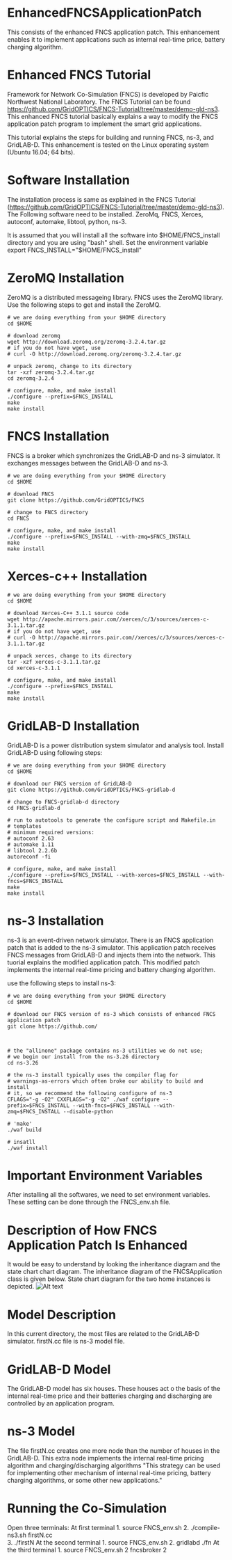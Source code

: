 # EnhancedFNCSApplicationPatch
This consists of the enhanced FNCS application patch. This enhancement enables it to implement applications such as internal real-time price, battery charging algorithm.


# Enhanced FNCS Tutorial
Framework for Network Co-Simulation (FNCS) is developed by Paicfic Northwest National Laboratory. The FNCS Tutorial can be found  https://github.com/GridOPTICS/FNCS-Tutorial/tree/master/demo-gld-ns3.  This enhanced FNCS tutorial basically explains a way to modify the FNCS application patch program to implement the smart grid applications.

This tutorial explains the steps for building and running FNCS, ns-3, and GridLAB-D. This enhancement is tested on the Linux operating system (Ubuntu 16.04; 64 bits).



# Software Installation
The installation process is same as explained in the FNCS Tutorial (https://github.com/GridOPTICS/FNCS-Tutorial/tree/master/demo-gld-ns3). The Following software need to be installed. ZeroMq, FNCS, Xerces, autoconf, automake, libtool, python, ns-3.

It is assumed that you will install all the software into $HOME/FNCS_install directory and you are using "bash" shell.
Set the environment variable
export FNCS_INSTALL="$HOME/FNCS_install"

# ZeroMQ Installation
ZeroMQ is a distributed messageing library. FNCS uses the ZeroMQ library. Use the following steps to get and install the ZeroMQ.

```
# we are doing everything from your $HOME directory
cd $HOME

# download zeromq
wget http://download.zeromq.org/zeromq-3.2.4.tar.gz
# if you do not have wget, use
# curl -O http://download.zeromq.org/zeromq-3.2.4.tar.gz

# unpack zeromq, change to its directory
tar -xzf zeromq-3.2.4.tar.gz
cd zeromq-3.2.4

# configure, make, and make install 
./configure --prefix=$FNCS_INSTALL
make
make install
```

# FNCS Installation
FNCS is a broker which synchronizes the GridLAB-D and ns-3 simulator. It exchanges messages between the GridLAB-D and ns-3.
```
# we are doing everything from your $HOME directory
cd $HOME

# download FNCS
git clone https://github.com/GridOPTICS/FNCS

# change to FNCS directory
cd FNCS

# configure, make, and make install 
./configure --prefix=$FNCS_INSTALL --with-zmq=$FNCS_INSTALL
make
make install
```
# Xerces-c++ Installation
```
# we are doing everything from your $HOME directory
cd $HOME

# download Xerces-C++ 3.1.1 source code
wget http://apache.mirrors.pair.com//xerces/c/3/sources/xerces-c-3.1.1.tar.gz
# if you do not have wget, use
# curl -O http://apache.mirrors.pair.com//xerces/c/3/sources/xerces-c-3.1.1.tar.gz

# unpack xerces, change to its directory
tar -xzf xerces-c-3.1.1.tar.gz
cd xerces-c-3.1.1

# configure, make, and make install 
./configure --prefix=$FNCS_INSTALL
make
make install
```
# GridLAB-D Installation
GridLAB-D is a power distribution system simulator and analysis tool. Install GridLAB-D using following steps:

```
# we are doing everything from your $HOME directory
cd $HOME

# download our FNCS version of GridLAB-D
git clone https://github.com/GridOPTICS/FNCS-gridlab-d

# change to FNCS-gridlab-d directory
cd FNCS-gridlab-d

# run to autotools to generate the configure script and Makefile.in
# templates
# minimum required versions:
# autoconf 2.63
# automake 1.11
# libtool 2.2.6b
autoreconf -fi

# configure, make, and make install 
./configure --prefix=$FNCS_INSTALL --with-xerces=$FNCS_INSTALL --with-fncs=$FNCS_INSTALL
make
make install
```

# ns-3 Installation
ns-3 is an event-driven network simulator. There is an FNCS application patch that is added to the ns-3 simulator. This application patch receives FNCS messages from GridLAB-D and injects them into the network. This tuorial explains the modified application patch. This modified patch implements the internal real-time pricing and battery charging algorithm.

use the following steps to install ns-3:
```
# we are doing everything from your $HOME directory
cd $HOME

# download our FNCS version of ns-3 which consists of enhanced FNCS application patch
git clone https://github.com/



# the "allinone" package contains ns-3 utilities we do not use;
# we begin our install from the ns-3.26 directory
cd ns-3.26

# the ns-3 install typically uses the compiler flag for
# warnings-as-errors which often broke our ability to build and install
# it, so we recommend the following configure of ns-3
CFLAGS="-g -O2" CXXFLAGS="-g -O2" ./waf configure --prefix=$FNCS_INSTALL --with-fncs=$FNCS_INSTALL --with-zmq=$FNCS_INSTALL --disable-python

# 'make'
./waf build

# insatll
./waf install
```

# Important Environment Variables

After installing all the softwares, we need to set environment variables. These setting can be done through the FNCS_env.sh file. 
# Description of How FNCS Application Patch Is Enhanced 
It would be easy to understand by looking the inheritance diagram and the state chart chart diagram. The inheritance diagram of the FNCSApplication class is given below. State chart diagram for the two home instances is depicted. ![Alt text](inheritencediagram1-eps-converted-to-1.png?raw=true "Inheritance diagram before modification")

# Model Description
In this current directory, the most files are related to the GridLAB-D simulator. firstN.cc file is ns-3 model file.


# GridLAB-D Model
The GridLAB-D model has six houses. These houses act o the basis of the internal real-time price and their batteries charging and discharging are controlled by an application program. 

# ns-3 Model
The file firstN.cc creates one more node than the number of houses in the GridLAB-D. This extra node implements the internal real-time pricing algorithm and charging/discharging algorithms
"This strategy can be used for implementing other mechanism of internal real-time pricing, battery charging algorithms, or some other new applications."

# Running the Co-Simulation
Open three terminals:
      At first terminal
          1. source FNCS_env.sh
          2. ./compile-ns3.sh firstN.cc  
          3. ./firstN
      At the second terminal
          1. source FNCS_env.sh
          2. gridlabd ./fn
      At the third terminal
          1. source FNCS_env.sh
          2  fncsbroker 2
